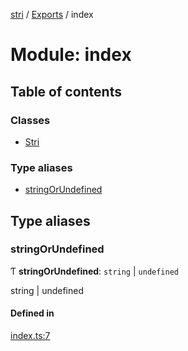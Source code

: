 [stri](../README.md) / [Exports](../modules.md) / index

# Module: index

## Table of contents

### Classes

- [Stri](../classes/index.stri.md)

### Type aliases

- [stringOrUndefined](index.md#stringorundefined)

## Type aliases

### stringOrUndefined

Ƭ **stringOrUndefined**: `string` \| `undefined`

string | undefined

#### Defined in

[index.ts:7](https://github.com/mathemaudio/stri/blob/d15d98a/src/index.ts#L7)
